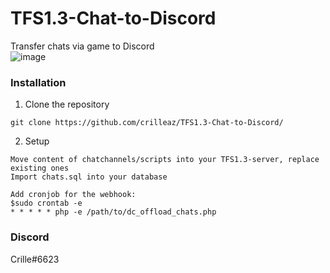 # TFS1.3-Chat-to-Discord
Transfer chats via game to Discord<br>
![image](https://github.com/crilleaz/TFS1.3-Chat-to-Discord/assets/20803604/ae83b47c-632e-4f27-a035-8013bd6f1fad)

### Installation

1. Clone the repository
```
git clone https://github.com/crilleaz/TFS1.3-Chat-to-Discord/
```

2. Setup
```
Move content of chatchannels/scripts into your TFS1.3-server, replace existing ones
Import chats.sql into your database

Add cronjob for the webhook:
$sudo crontab -e
* * * * * php -e /path/to/dc_offload_chats.php
```

### Discord
Crille#6623

